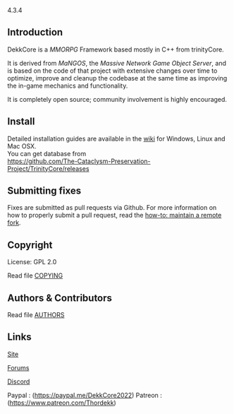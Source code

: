 4.3.4 

## Introduction

DekkCore is a *MMORPG* Framework based mostly in C++ from trinityCore.

It is derived from *MaNGOS*, the *Massive Network Game Object Server*, and is
based on the code of that project with extensive changes over time to optimize,
improve and cleanup the codebase at the same time as improving the in-game
mechanics and functionality.

It is completely open source; community involvement is highly encouraged.

## Install
Detailed installation guides are available in the [wiki](https://www.trinitycore.info/display/tc/Installation+Guide) for
Windows, Linux and Mac OSX.  
You can get database from  
https://github.com/The-Cataclysm-Preservation-Project/TrinityCore/releases

## Submitting fixes

Fixes are submitted as pull requests via Github. For more information on how to
properly submit a pull request, read the [how-to: maintain a remote fork](https://www.trinitycore.org/f/topic/6037-howto-maintain-a-remote-fork-for-pull-requests-tortoisegit/).

## Copyright

License: GPL 2.0

Read file [COPYING](COPYING)


## Authors &amp; Contributors

Read file [AUTHORS](AUTHORS)


## Links

[Site](https://dekkcoreteam.com/)

[Forums]([https://www.trinitycore.org/f/](https://dekkcoreteam.com/forums/))

[Discord](https://discord.gg/Yw6sT5WtQ2)

Paypal : (https://paypal.me/DekkCore2022)
Patreon : (https://www.patreon.com/Thordekk)

